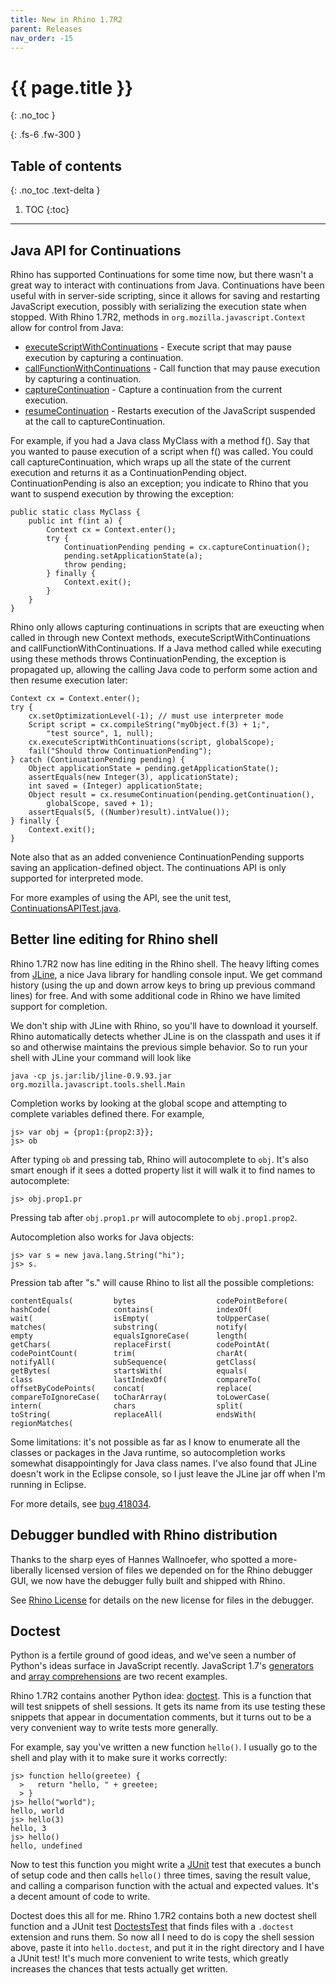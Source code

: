 ```yaml
---
title: New in Rhino 1.7R2
parent: Releases
nav_order: -15
---
```


# {{ page.title }}
{: .no_toc }

{: .fs-6 .fw-300 }

## Table of contents
{: .no_toc .text-delta }

1. TOC
{:toc}

---
## Java API for Continuations

Rhino has supported Continuations for some time now, but there wasn't a great way to interact with continuations from Java. Continuations have been useful with in server-side scripting, since it allows for saving and restarting JavaScript execution, possibly with serializing the execution state when stopped. With Rhino 1.7R2, methods in `org.mozilla.javascript.Context` allow for control from Java:

- [executeScriptWithContinuations](/rhino/javadoc/org/mozilla/javascript/context.html#executescriptwithcontinuations(org.mozilla.javascript.script,%20org.mozilla.javascript.scriptable)) - Execute script that may pause execution by capturing a continuation.
- [callFunctionWithContinuations](/rhino/javadoc/org/mozilla/javascript/Context.html#callFunctionWithContinuations-org.mozilla.javascript.Callable-org.mozilla.javascript.Scriptable-java.lang.Object:A-) - Call function that may pause execution by capturing a continuation.
- [captureContinuation](/rhino/javadoc/org/mozilla/javascript/context.html#capturecontinuation()) - Capture a continuation from the current execution.
- [resumeContinuation](/rhino/javadoc/org/mozilla/javascript/context.html#resumecontinuation(java.lang.object,%20org.mozilla.javascript.scriptable,%20java.lang.object)) - Restarts execution of the JavaScript suspended at the call to captureContinuation.

For example, if you had a Java class MyClass with a method f(). Say that you wanted to pause execution of a script when f() was called. You could call captureContinuation, which wraps up all the state of the current execution and returns it as a ContinuationPending object. ContinuationPending is also an exception; you indicate to Rhino that you want to suspend execution by throwing the exception:

```
public static class MyClass {
    public int f(int a) {
        Context cx = Context.enter();
        try {
            ContinuationPending pending = cx.captureContinuation();
            pending.setApplicationState(a);
            throw pending;
        } finally {
            Context.exit();
        }
    }
}
```

Rhino only allows capturing continuations in scripts that are exeucting when called in through new Context methods, executeScriptWithContinuations and callFunctionWithContinuations. If a Java method called while executing using these methods throws ContinuationPending, the exception is propagated up, allowing the calling Java code to perform some action and then resume execution later:

```
Context cx = Context.enter();
try {
    cx.setOptimizationLevel(-1); // must use interpreter mode
    Script script = cx.compileString("myObject.f(3) + 1;",
        "test source", 1, null);
    cx.executeScriptWithContinuations(script, globalScope);
    fail("Should throw ContinuationPending");
} catch (ContinuationPending pending) {
    Object applicationState = pending.getApplicationState();
    assertEquals(new Integer(3), applicationState);
    int saved = (Integer) applicationState;
    Object result = cx.resumeContinuation(pending.getContinuation(),
        globalScope, saved + 1);
    assertEquals(5, ((Number)result).intValue());
} finally {
    Context.exit();
}
```
Note also that as an added convenience ContinuationPending supports saving an application-defined object. The continuations API is only supported for interpreted mode.

For more examples of using the API, see the unit test, [ContinuationsAPITest.java](https://github.com/mozilla/rhino/tree/master/testsrc/org/mozilla/javascript/tests/ContinuationsApiTest.java).

## Better line editing for Rhino shell

Rhino 1.7R2 now has line editing in the Rhino shell. The heavy lifting comes from [JLine](https://github.com/jline/jline1), a nice Java library for handling console input. We get command history (using the up and down arrow keys to bring up previous command lines) for free. And with some additional code in Rhino we have limited support for completion.

We don't ship with JLine with Rhino, so you'll have to download it yourself. Rhino automatically detects whether JLine is on the classpath and uses it if so and otherwise maintains the previous simple behavior. So to run your shell with JLine your command will look like

```
java -cp js.jar:lib/jline-0.9.93.jar org.mozilla.javascript.tools.shell.Main
```

Completion works by looking at the global scope and attempting to complete variables defined there. For example,

```
js> var obj = {prop1:{prop2:3}};
js> ob
```

After typing `ob` and pressing tab, Rhino will autocomplete to `obj`. It's also smart enough if it sees a dotted property list it will walk it to find names to autocomplete:

```
js> obj.prop1.pr
```

Pressing tab after `obj.prop1.pr` will autocomplete to `obj.prop1.prop2`.

Autocompletion also works for Java objects:

```
js> var s = new java.lang.String("hi");
js> s.
```

Pression tab after "s." will cause Rhino to list all the possible completions:

```
contentEquals(         bytes                  codePointBefore(
hashCode(              contains(              indexOf(
wait(                  isEmpty(               toUpperCase(
matches(               substring(             notify(
empty                  equalsIgnoreCase(      length(
getChars(              replaceFirst(          codePointAt(
codePointCount(        trim(                  charAt(
notifyAll(             subSequence(           getClass(
getBytes(              startsWith(            equals(
class                  lastIndexOf(           compareTo(
offsetByCodePoints(    concat(                replace(
compareToIgnoreCase(   toCharArray(           toLowerCase(
intern(                chars                  split(
toString(              replaceAll(            endsWith(
regionMatches(
```

Some limitations: it's not possible as far as I know to enumerate all the classes or packages in the Java runtime, so autocompletion works somewhat disappointingly for Java class names. I've also found that JLine doesn't work in the Eclipse console, so I just leave the JLine jar off when I'm running in Eclipse.

For more details, see [bug 418034](https://bugzilla.mozilla.org/show_bug.cgi?id=418034).

## Debugger bundled with Rhino distribution

Thanks to the sharp eyes of Hannes Wallnoefer, who spotted a more-liberally licensed version of files we depended on for the Rhino debugger GUI, we now have the debugger fully built and shipped with Rhino.

See [Rhino License](../../license.md) for details on the new license for files in the debugger.

## Doctest

Python is a fertile ground of good ideas, and we've seen a number of Python's ideas surface in JavaScript recently. JavaScript 1.7's [generators](https://web.archive.org/web/20210502042346mp_/https://developer.mozilla.org/en-US/docs/Web/JavaScript/New_in_JavaScript/1.7#Generators) and [array comprehensions](https://web.archive.org/web/20210502042346mp_/https://developer.mozilla.org/en-US/docs/Web/JavaScript/New_in_JavaScript/1.7#Array_comprehensions) are two recent examples.

Rhino 1.7R2 contains another Python idea: [doctest](https://docs.python.org/lib/module-doctest.html). This is a function that will test snippets of shell sessions. It gets its name from its use testing these snippets that appear in documentation comments, but it turns out to be a very convenient way to write tests more generally.

For example, say you've written a new function `hello()`. I usually go to the shell and play with it to make sure it works correctly:

```
js> function hello(greetee) {
  >   return "hello, " + greetee;
  > }
js> hello("world");
hello, world
js> hello(3)
hello, 3
js> hello()
hello, undefined
```

Now to test this function you might write a  [JUnit](https://www.junit.org/) test that executes a bunch of setup code and then calls `hello()` three times, saving the result value, and calling a comparison function with the actual and expected values. It's a decent amount of code to write.

Doctest does this all for me. Rhino 1.7R2 contains both a new doctest shell function and a JUnit test [DoctestsTest](https://github.com/mozilla/rhino/blob/master/testsrc/org/mozilla/javascript/tests/DoctestsTest.java) that finds files with a `.doctest` extension and runs them. So now all I need to do is copy the shell session above, paste it into `hello.doctest`, and put it in the right directory and I have a JUnit test! It's much more convenient to write tests, which greatly increases the chances that tests actually get written.